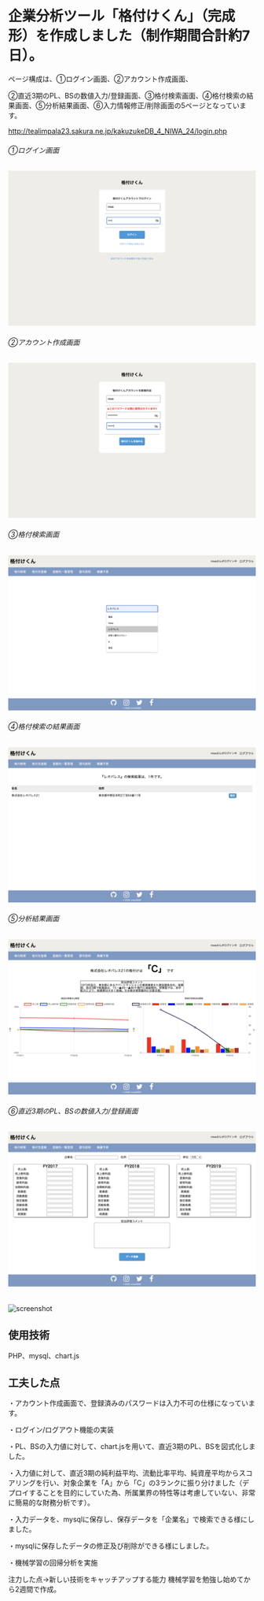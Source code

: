 # 企業分析ツール「格付けくん」（完成形）を作成しました（制作期間合計約7日）。

ページ構成は、①ログイン画面、②アカウント作成画面、


②直近3期のPL、BSの数値入力/登録画面、③格付検索画面、④格付検索の結果画面、⑤分析結果画面、⑥入力情報修正/削除画面の5ページとなっています。

http://tealimpala23.sakura.ne.jp/kakuzukeDB_4_NIWA_24/login.php


###### ①ログイン画面
![](pic1.png "screenshot1")


###### ②アカウント作成画面
![](pic2.png "screenshot2")


###### ③格付検索画面
![](pic3.png "screenshot3")


###### ④格付検索の結果画面
![](pic4.png "screenshot4")


###### ⑤分析結果画面
![](pic5.png "screenshot5")

###### ⑥直近3期のPL、BSの数値入力/登録画面
![](pic6.png "screenshot6")

###### 
![](pic.png "screenshot")





## 使用技術
PHP、mysql、chart.js

## 工夫した点
・アカウント作成画面で、登録済みのパスワードは入力不可の仕様になっています。

・ログイン/ログアウト機能の実装

・PL、BSの入力値に対して、chart.jsを用いて、直近3期のPL、BSを図式化しました。

・入力値に対して、直近3期の純利益平均、流動比率平均、純資産平均からスコアリングを行い、対象企業を「A」から「C」の3ランクに振り分けました（デプロイすることを目的にしていた為、所属業界の特性等は考慮していない、非常に簡易的な財務分析です）。

・入力データを、mysqlに保存し、保存データを「企業名」で検索できる様にしました。

・mysqlに保存したデータの修正及び削除ができる様にしました。


・機械学習の回帰分析を実施


注力した点→新しい技術をキャッチアップする能力
機械学習を勉強し始めてから2週間で作成。
